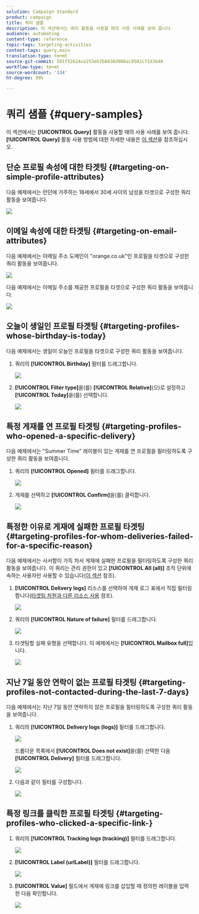 ```yaml
---
solution: Campaign Standard
product: campaign
title: 쿼리 샘플
description: 이 섹션에서는 쿼리 활동을 사용할 때의 사용 사례를 보여 줍니다.
audience: automating
content-type: reference
topic-tags: targeting-activities
context-tags: query,main
translation-type: tm+mt
source-git-commit: 501f52624ce253eb7b0d36d908ac8502cf1d3b48
workflow-type: tm+mt
source-wordcount: '334'
ht-degree: 90%

---
```



# 쿼리 샘플 {#query-samples}

이 섹션에서는 **[!UICONTROL Query]** 활동을 사용할 때의 사용 사례를 보여 줍니다. **[!UICONTROL Query]** 활동 사용 방법에 대한 자세한 내용은 [이 섹션](../../automating/using/query.md)을 참조하십시오.

## 단순 프로필 속성에 대한 타겟팅 {#targeting-on-simple-profile-attributes}

다음 예제에서는 런던에 거주하는 18세에서 30세 사이의 남성을 타겟으로 구성한 쿼리 활동을 보여줍니다.

![](assets/query_sample_1.png)

## 이메일 속성에 대한 타겟팅 {#targeting-on-email-attributes}

다음 예제에서는 이메일 주소 도메인이 &quot;orange.co.uk&quot;인 프로필을 타겟으로 구성한 쿼리 활동을 보여줍니다.

![](assets/query_sample_emaildomain.png)

다음 예제에서는 이메일 주소를 제공한 프로필을 타겟으로 구성한 쿼리 활동을 보여줍니다.

![](assets/query_sample_emailnotempty.png)

## 오늘이 생일인 프로필 타겟팅 {#targeting-profiles-whose-birthday-is-today}

다음 예제에서는 생일이 오늘인 프로필을 타겟으로 구성한 쿼리 활동을 보여줍니다.

1. 쿼리의 **[!UICONTROL Birthday]** 필터를 드래그합니다.

   ![](assets/query_sample_birthday.png)

1. **[!UICONTROL Filter type]**&#x200B;을(를) **[!UICONTROL Relative]**(으)로 설정하고 **[!UICONTROL Today]**&#x200B;을(를) 선택합니다.

   ![](assets/query_sample_birthday2.png)

## 특정 게재를 연 프로필 타겟팅 {#targeting-profiles-who-opened-a-specific-delivery}

다음 예제에서는 &quot;Summer Time&quot; 레이블이 있는 게재를 연 프로필을 필터링하도록 구성한 쿼리 활동을 보여줍니다.

1. 쿼리의 **[!UICONTROL Opened]** 필터를 드래그합니다.

   ![](assets/query_sample_opened.png)

1. 게재를 선택하고 **[!UICONTROL Confirm]**&#x200B;을(를) 클릭합니다.

   ![](assets/query_sample_opened2.png)

## 특정한 이유로 게재에 실패한 프로필 타겟팅 {#targeting-profiles-for-whom-deliveries-failed-for-a-specific-reason}

다음 예제에서는 사서함이 가득 차서 게재에 실패한 프로필을 필터링하도록 구성한 쿼리 활동을 보여줍니다. 이 쿼리는 관리 권한이 있고 **[!UICONTROL All (all)]** 조직 단위에 속하는 사용자만 사용할 수 있습니다([이 섹션](../../administration/using/organizational-units.md) 참조).

1. **[!UICONTROL Delivery logs]** 리소스를 선택하여 게재 로그 표에서 직접 필터링합니다([타겟팅 차원과 다른 리소스 사용](../../automating/using/using-resources-different-from-targeting-dimensions.md) 참조).

   ![](assets/query_sample_failure1.png)

1. 쿼리의 **[!UICONTROL Nature of failure]** 필터를 드래그합니다.

   ![](assets/query_sample_failure2.png)

1. 타겟팅할 실패 유형을 선택합니다. 이 예제에서는 **[!UICONTROL Mailbox full]**&#x200B;입니다.

   ![](assets/query_sample_failure3.png)

## 지난 7일 동안 연락이 없는 프로필 타겟팅 {#targeting-profiles-not-contacted-during-the-last-7-days}

다음 예제에서는 지난 7일 동안 연락하지 않은 프로필을 필터링하도록 구성한 쿼리 활동을 보여줍니다.

1. 쿼리의 **[!UICONTROL Delivery logs (logs)]** 필터를 드래그합니다.

   ![](assets/query_sample_7days.png)

   드롭다운 목록에서 **[!UICONTROL Does not exist]**&#x200B;을(를) 선택한 다음 **[!UICONTROL Delivery]** 필터를 드래그합니다.

   ![](assets/query_sample_7days1.png)

1. 다음과 같이 필터를 구성합니다.

   ![](assets/query_sample_7days2.png)

## 특정 링크를 클릭한 프로필 타겟팅 {#targeting-profiles-who-clicked-a-specific-link-}

1. 쿼리의 **[!UICONTROL Tracking logs (tracking)]** 필터를 드래그합니다.

   ![](assets/query_sample_trackinglogs.png)

1. **[!UICONTROL Label (urlLabel)]** 필터를 드래그합니다.

   ![](assets/query_sample_trackinglogs2.png)

1. **[!UICONTROL Value]** 필드에서 게재에 링크를 삽입할 때 정의한 레이블을 입력한 다음 확인합니다.

   ![](assets/query_sample_trackinglogs3.png)
